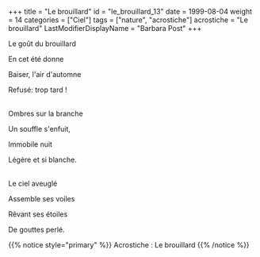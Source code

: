 +++
title = "Le brouillard"
id = "le_brouillard_13"
date = 1999-08-04
weight = 14
categories = ["Ciel"]
tags = ["nature", "acrostiche"]
acrostiche = "Le brouillard"
LastModifierDisplayName = "Barbara Post"
+++

Le goût du brouillard

En cet été donne

Baiser, l'air d'automne

Refusé: trop tard !

 \
Ombres sur la branche

Un souffle s'enfuit,

Immobile nuit

Légère et si blanche.

 \
Le ciel aveuglé

Assemble ses voiles

Rêvant ses étoiles

De gouttes perlé.

{{% notice style="primary" %}}
Acrostiche : Le brouillard
{{% /notice %}}
